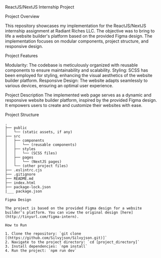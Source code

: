 ReactJS/NextJS Internship Project

Project Overview

This repository showcases my implementation for the ReactJS/NextJS internship assignment at Radiant Riches LLC. The objective was to bring to life a website builder's platform based on the provided Figma design. The implementation focuses on modular components, project structure, and responsive design.

Project Features

Modularity: The codebase is meticulously organized with reusable components to ensure maintainability and scalability.
Styling: SCSS has been employed for styling, enhancing the visual aesthetics of the website builder platform.
Responsive Design: The website adapts seamlessly to various devices, ensuring an optimal user experience.

Project Description
The implemented web page serves as a dynamic and responsive website builder platform, inspired by the provided Figma design. It empowers users to create and customize their websites with ease.

Project Structure

```
.
├── public
│   └── (static assets, if any)
├── src
│   ├── components
│   │   └── (reusable components)
│   ├── styles
│   │   └── (SCSS files)
│   ├── pages
│   │   └── (NextJS pages)
│   └── (other project files)
├── .eslintrc.cjs
├── .gitignore
├── README.md
├── index.html
├── package-lock.json
|___ package.json

Figma Design

The project is based on the provided Figma design for a website builder's platform. You can view the original design [here](http://tinyurl.com/figma-intern).

How to Run

1. Clone the repository: `git clone [(https://github.com/Silvyjson/Silvyjson.git)]`
2. Navigate to the project directory: `cd [project_directory]`
3. Install dependencies: `npm install`
4. Run the project: `npm run dev`

